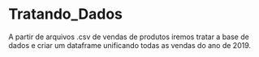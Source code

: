 # Tratando_Dados
 A partir de arquivos .csv de vendas de produtos iremos tratar a base de dados e criar um dataframe unificando todas as vendas do ano de 2019.
